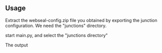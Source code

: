 Usage
------
Extract the webseal-config.zip file you obtained by exporting the junction configuration.
We need the "junctions" directory.

start main.py, and select the "junctions directory"

The output